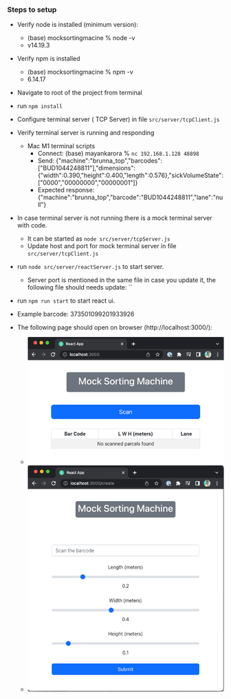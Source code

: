 ### Steps to setup

* Verify node is installed (minimum version):
  * (base) mocksortingmacine % node -v
  * v14.19.3
* Verify npm is installed
  * (base) mocksortingmacine % npm -v 
  * 6.14.17
* Navigate to root of the project from terminal
* run `npm install`
* Configure terminal server ( TCP Server) in file `src/server/tcpClient.js`
* Verify terminal server is running and responding 
  * Mac M1 terminal scripts
    * Connect: (base) mayankarora % `nc 192.168.1.128 48898`
    * Send: <STX>{"machine":"brunna_top","barcodes":["BUD1044248811"],"dimensions":{"width":0.390,"height":0.400,"length":0.576},"sickVolumeState":["0000","00000000","00000001"]}<ETX>
    * Expected response: <STX>{"machine":"brunna_top","barcode":"BUD1044248811","lane":"null"}<ETX>
* In case terminal server is not running there is a mock terminal server with code.
  * It can be started as `node src/server/tcpServer.js`
  * Update host and port for mock terminal server in file `src/server/tcpClient.js`
* run `node src/server/reactServer.js` to start server.
  * Server port is mentioned in the same file in case you update it, the following file should needs update: ``
* run `npm run start` to start react ui.
* Example barcode: 373501099201933926

* The following page should open on browser (http://localhost:3000/):
  * ![home page](./public/home.png)
  * ![scanning page](./public/scanning.png)
